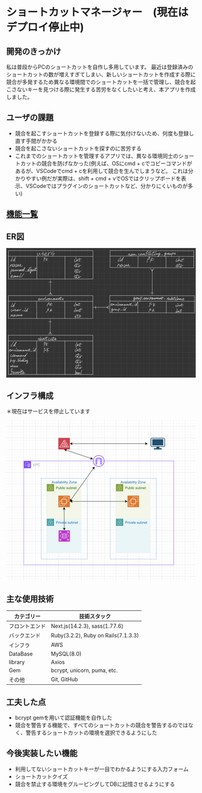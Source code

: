 # ショートカットマネージャー　(現在はデプロイ停止中)

## 開発のきっかけ
私は普段からPCのショートカットを自作し多用しています。
最近は登録済みのショートカットの数が増えすぎてしまい、新しいショートカットを作成する際に競合が多発するため異なる環境間でのショートカットを一括で管理し、競合を起こさないキーを見つける際に発生する苦労をなくしたいと考え、本アプリを作成しました。

## ユーザの課題
* 競合を起こすショートカットを登録する際に気付けないため、何度も登録し直す手間がかかる
* 競合を起こさないショートカットを探すのに苦労する
* これまでのショートカットを管理するアプリでは、異なる環境同士のショートカットの競合を防げなかった(例えば、OSにcmd + cでコピーコマンドがあるが、VSCodeでcmd + cを利用して競合を生んでしまうなど。 これは分かりやすい例だが実際は、shift + cmd + vでOSではクリップボードを表示、VSCodeではプラグインのショートカットなど、分かりにくいものが多い)

## [機能一覧](https://rocky-iron-0a0.notion.site/fb73d265821a4c83852971d15e35187c?pvs=4)

## ER図
![ER図](ui_img/ERDiagram.jpg)

## インフラ構成

＊現在はサービスを停止しています

![アーキテクチャ図](ui_img/architecture.png)

## 主な使用技術
| カテゴリー|技術スタック|
|-|-|
|フロントエンド|Next.js(14.2.3), sass(1.77.6)|
|バックエンド|Ruby(3.2.2), Ruby on Rails(7.1.3.3)|
|インフラ|AWS|
|DataBase|MySQL(8.0)|
|library|Axios|
|Gem|bcrypt, unicorn, puma, etc.|
|その他|Git, GitHub|

## 工夫した点
* bcrypt gemを用いて認証機能を自作した
* 競合を警告する機能で、すべてのショートカットの競合を警告するのではなく、警告するショートカットの環境を選択できるようにした


## 今後実装したい機能
* 利用してないショートカットキーが一目でわかるようにする入力フォーム
* ショートカットクイズ
* 競合を禁止する環境をグルーピングしてDBに記憶させるようにする